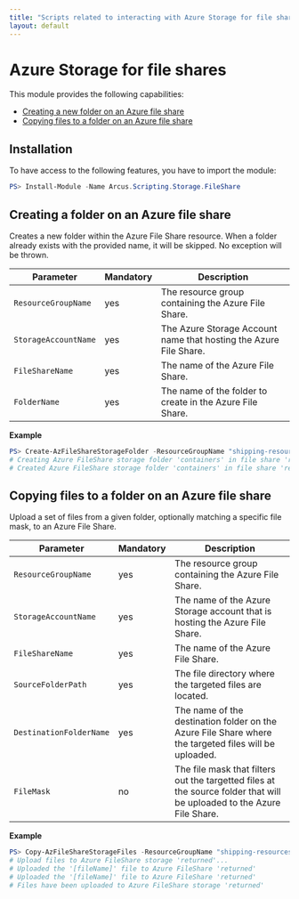 ```yaml
---
title: "Scripts related to interacting with Azure Storage for file shares"
layout: default
---
```


# Azure Storage for file shares

This module provides the following capabilities:
- [Creating a new folder on an Azure file share](#creating-a-folder-on-an-azure-file-share)
- [Copying files to a folder on an Azure file share](#copying-files-to-a-folder-on-an-azure-file-share)

## Installation

To have access to the following features, you have to import the module:

```powershell
PS> Install-Module -Name Arcus.Scripting.Storage.FileShare
```

## Creating a folder on an Azure file share

Creates a new folder within the Azure File Share resource.
When a folder already exists with the provided name, it will be skipped. No exception will be thrown.

| Parameter            | Mandatory | Description                                                             |
| -------------------- | --------- | ----------------------------------------------------------------------- |
| `ResourceGroupName`  | yes       | The resource group containing the Azure File Share.                     |
| `StorageAccountName` | yes       | The Azure Storage Account name that hosting the Azure File Share. |
| `FileShareName`      | yes       | The name of the Azure File Share.                                       |
| `FolderName`         | yes       | The name of the folder to create in the Azure File Share.               |

**Example**

```powershell
PS> Create-AzFileShareStorageFolder -ResourceGroupName "shipping-resources" -StorageAccountName "tracking-account-storage" -FileShareName "returned" -FolderName "containers"
# Creating Azure FileShare storage folder 'containers' in file share 'returned'..
# Created Azure FileShare storage folder 'containers' in file share 'returned'
```

## Copying files to a folder on an Azure file share

Upload a set of files from a given folder, optionally matching a specific file mask, to an Azure File Share.

| Parameter               | Mandatory | Description                                                                                                            |
| ----------------------- | --------- | ---------------------------------------------------------------------------------------------------------------------- |
| `ResourceGroupName`     | yes       | The resource group containing the Azure File Share.                                                                    |
| `StorageAccountName`    | yes       | The name of the Azure Storage account that is hosting the Azure File Share.                                                   |
| `FileShareName`         | yes       |  The name of the Azure File Share.                                                                                     |
| `SourceFolderPath`      | yes       | The file directory where the targeted files are located.                                                               |
| `DestinationFolderName` | yes       | The name of the destination folder on the Azure File Share where the targeted files will be uploaded.                  |
| `FileMask`              | no        | The file mask that filters out the targetted files at the source folder that will be uploaded to the Azure File Share. |

**Example**

```powershell
PS> Copy-AzFileShareStorageFiles -ResourceGroupName "shipping-resources" -StorageAccountName "tracking-account-storage" -FileShareName "returned" -SourceFolderPath "containers" -DestinationFolderName "containers"
# Upload files to Azure FileShare storage 'returned'...
# Uploaded the '[fileName]' file to Azure FileShare 'returned'
# Uploaded the '[fileName]' file to Azure FileShare 'returned'
# Files have been uploaded to Azure FileShare storage 'returned'
```